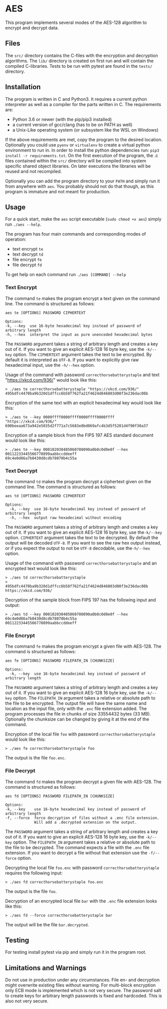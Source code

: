 # AES
This program implements several modes of the AES-128 algorithm to encrypt and decrypt data.

## Files
The `src/` directory contains the C-files with the encryption and decryption algorithms. The `lib/` directory is created on first run and will contain the compiled C-libraries. Tests to be run with pytest are found in the `tests/` directory.

## Installation
The program is written in C and Python3. It requires a current python interpreter as well as a compiler for the parts written in C. The requirements are:
* Python 3.6 or newer (with the pip/pip3 installed)
* a current version of gcc/clang (has to be on PATH as well)
* a Unix-Like operating system (or subsystem like the WSL on Windows)

If the above requirements are met, copy the program to the desired location. Optionally you could use `pyenv` or `virtualenv` to create a virtual python environment to run in.
In order to install the python dependencies run: `pip3 install -r requirements.txt`.
On the first execution of the program, the .c files contained within the `src/` directory will be compiled into system specific shared object libraries. On later executions the libraries will be reused and not recompiled.  

Optionally you can add the program directory to your `PATH` and simply run it from anywhere with `aes`. You probably should not do that though, as this program is immature and not meant for production.

## Usage
For a quick start, make the `aes` script executable (`sudo chmod +x aes`) simply run `./aes --help`.

The program has four main commands and corresponding modes of operation:
* text encrypt `te`
* text decrypt `td`
* file encrypt `fe`
* file decrypt `fd`

To get help on each command run `./aes [COMMAND] --help`

### Text Encrypt
The command `te` makes the program encrypt a text given on the command line. The command is structured as follows:
```
aes te [OPTIONS] PASSWORD CIPHERTEXT

Options:
-k, --key  use 16-byte hexadecimal key instead of password of arbitrary length
-h, --hex  interpret the input as pure unencoded hexadecimal bytes
```

The `PASSWORD` argument takes a string of arbitrary length and creates a key out of it. If you want to give an explicit AES-128 16 byte key, use the `-k/--key` option. The `CIPHERTEXT` argument takes the text to be encrypted. By default it is interpreted as `UTF-8`. If you want to explicitly give raw hexadecimal input, use the `-h/--hex` option.

Usage of the command with password `correcthorsebatterystaple` and text "https://xkcd.com/936/" would look like this:
```
> ./aes te correcthorsebatterystaple "https://xkcd.com/936/"
495bdfc4470ba9b320d1dffcc6b58f762fa21f4624d846803d08f3e236dac08b
```

Encryption of the same text with an explicit hexadecimal key would look like this:
```
> ./aes te --key 0000ffff0000ffff0000ffff0000ffff "https://xkcd.com/936/"
690beeaa673a942e5035d2f771a7c5683e8bd069afc4b3d5f5201d4f90f30a37
```

Encryption of a sample block from the FIPS 197 AES standard document would look like this:
```
> ./aes te --key 000102030405060708090a0b0c0d0e0f --hex 00112233445566778899aabbccddeeff
69c4e0d86a7b0430d8cdb78070b4c55a
```

### Text Decrypt
The command `td` makes the program decrypt a ciphertext given on the command line. The command is structured as follows:
```
aes td [OPTIONS] PASSWORD CIPHERTEXT

Options:
  -k, --key  use 16-byte hexadecimal key instead of password of arbitrary length
  -h, --hex  output raw hexadecimal without encoding
```
The `PASSWORD` argument takes a string of arbitrary length and creates a key out of it. If you want to give an explicit AES-128 16 byte key, use the`-k/--key` option. `CIPHERTEXT` argument takes the text to be decrypted. By default the output will be decoded `UTF-8`. If you want to see the raw hex output instead, or if you expect the output to not be `UTF-8` decodable, use the`-h/--hex` option.

Usage of the command with password `correcthorsebatterystaple` and an encrypted text would look like this:
```
> ./aes td correcthorsebatterystaple
>      495bdfc4470ba9b320d1dffcc6b58f762fa21f4624d846803d08f3e236dac08b
https://xkcd.com/936/
```

Decryption of the sample block from FIPS 197 has the following input and output:
```
> ./aes td --key 000102030405060708090a0b0c0d0e0f --hex 69c4e0d86a7b0430d8cdb78070b4c55a
00112233445566778899aabbccddeeff
```

### File Encrypt
The command `fe` makes the program encrypt a given file with AES-128. The command is structured as follows:
```
aes fe [OPTIONS] PASSWORD FILEPATH_IN [CHUNKSIZE]

Options:
  -k, --key  use 16-byte hexadecimal key instead of password of arbitrary length
```
The `PASSWORD` argument takes a string of arbitrary length and creates a key out of it. If you want to give an explicit AES-128 16 byte key, use the `-k/--key` option. The `FILEPATH_IN` argument takes a relative or absolute path to the file to be encrypted. The output file will have the same name and location as the input file, only with the `.enc` file extension added. The program processes the file in chunks of size 33554432 bytes (33 MB). Optionally the chunksize can be changed by giving it at the end of the command.

Encryption of the local file `foo` with password `correcthorsebatterystaple` would look like this:
```
> ./aes fe correcthorsebatterystaple foo
```
The output is the file `foo.enc`.

### File Decrypt
The command `fd` makes the program decrypt a given file with AES-128. The command is structured as follows:
```
aes fd [OPTIONS] PASSWORD FILEPATH_IN [CHUNKSIZE]

Options:
-k, --key    use 16-byte hexadecimal key instead of password of arbitrary length
-f, --force  force decryption of files without a .enc file extension.
             Will add a .decrypted extension on the output.
```
The `PASSWORD` argument takes a string of arbitrary length and creates a key out of it. If you want to give an explicit AES-128 16 byte key, use the `-k/--key` option. The `FILEPATH_IN` argument takes a relative or absolute path to the file to be decrypted. The command expects a file with the `.enc` file extension. If you want to decrypt a file without that extension use the `-f/--force` option.

Decrypting the local file `foo.enc` with password `correcthorsebatterystaple` requires the following input:
```
> ./aes fd correcthorsebatterystaple foo.enc
```
The output is the file `foo`.

Decryption of an encrypted local file `bar` with the `.enc` file extension looks like this:
```
> ./aes fd --force correcthorsebatterystaple bar
```
The output will be the file `bar.decrypted`.

## Testing
For testing install pytest via pip and simply run it in the program root.

## Limitations and Warnings
Do not use in production under any circumstances.
File en- and decryption might overwrite existing files without warning.
For multi-block encryption only ECB mode is implemented which is not very secure.
The password salt to create keys for arbitrary length passwords is fixed and hardcoded. This is also not very secure.
